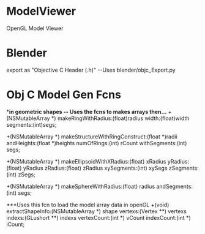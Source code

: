 ModelViewer
===========

OpenGL Model Viewer


Blender
=======
export as "Objective C Header (.h)"
--Uses blender/objc_Export.py

Obj C Model Gen Fcns
====================
*****in geometric shapes -- Uses the fcns to makes arrays then...****
+(NSMutableArray *) makeRingWithRadius:(float)radius width:(float)width segments:(int)segs;

+(NSMutableArray *) makeStructureWithRingConstruct:(float *)radii 
                                        andHeights:(float *)heights
                                        numOfRings:(int) rCount
                                      withSegments:(int) segs;

+(NSMutableArray *) makeEllipsoidWithXRadius:(float) xRadius
                                     yRadius:(float) yRadius
                                     zRadius:(float) zRadius
                                  xySegments:(int) xySegs
                                   zSegments:(int) zSegs;

+(NSMutableArray *) makeSphereWithRadius:(float) radius
                             andSegments:(int) segs;


***Uses this fcn to load the model array data in openGL
+(void) extractShapeInfo:(NSMutableArray *) shape
                 vertexs:(Vertex **) vertexs
                  indexs:(GLushort **) indexs
             vertexCount:(int *) vCount
              indexCount:(int *) iCount;
